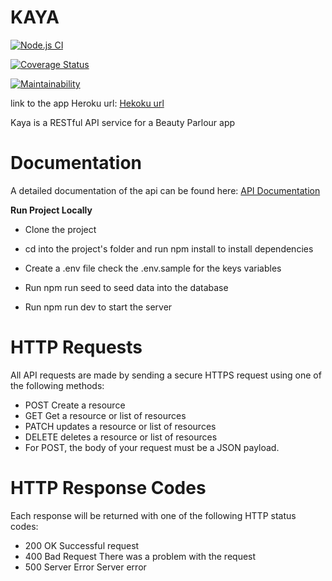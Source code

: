 # KAYA

[![Node.js CI](https://github.com/donaldcrane/kaya/actions/workflows/.node.js.yml/badge.svg)](https://github.com/donaldcrane/kaya/actions/workflows/.node.js.yml)

[![Coverage Status](https://coveralls.io/repos/github/donaldcrane/kaya/badge.svg?branch=main)](https://coveralls.io/github/donaldcrane/kaya?branch=main)

[![Maintainability](https://api.codeclimate.com/v1/badges/8d6e4fb6fe0886f80786/maintainability)](https://codeclimate.com/github/donaldcrane/kaya/maintainability)

link to the app Heroku url: [Hekoku url](https://donald-kaya.herokuapp.com)

Kaya is a RESTful API service for a Beauty Parlour app

# Documentation

A detailed documentation of the api can be found here: [API Documentation](https://documenter.getpostman.com/view/11971882/2s7ZLhpBzj)

**Run Project Locally**

- Clone the project
- cd into the project's folder and run npm install to install dependencies
- Create a .env file check the .env.sample for the keys variables

- Run npm run seed to seed data into the database
- Run npm run dev to start the server

# HTTP Requests

All API requests are made by sending a secure HTTPS request using one of the following methods:

- POST Create a resource
- GET Get a resource or list of resources
- PATCH updates a resource or list of resources
- DELETE deletes a resource or list of resources
- For POST, the body of your request must be a JSON payload.

# HTTP Response Codes

Each response will be returned with one of the following HTTP status codes:

- 200 OK Successful request
- 400 Bad Request There was a problem with the request
- 500 Server Error Server error
